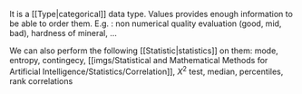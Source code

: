 It is a [[Type|categorical]] data type. Values provides enough information to be able to order them. E.g. : non numerical quality evaluation (good, mid, bad), hardness of mineral, ...

We can also perform the following [[Statistic|statistics]] on them:
mode, entropy, contingecy, [[imgs/Statistical and Mathematical Methods for Artificial Intelligence/Statistics/Correlation]], $X^2$ test, median, percentiles, rank correlations